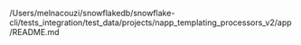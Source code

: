 /Users/melnacouzi/snowflakedb/snowflake-cli/tests_integration/test_data/projects/napp_templating_processors_v2/app/README.md